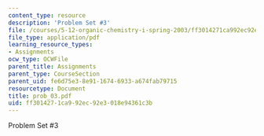 ```yaml
---
content_type: resource
description: 'Problem Set #3'
file: /courses/5-12-organic-chemistry-i-spring-2003/ff3014271ca992ec92e3018e94361c3b_prob_03.pdf
file_type: application/pdf
learning_resource_types:
- Assignments
ocw_type: OCWFile
parent_title: Assignments
parent_type: CourseSection
parent_uid: fe6d75e3-8e91-1674-6933-a674fab79715
resourcetype: Document
title: prob_03.pdf
uid: ff301427-1ca9-92ec-92e3-018e94361c3b
---
```

Problem Set #3

